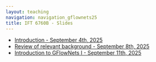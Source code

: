 ```yaml
---
layout: teaching
navigation: navigation_gflownets25
title: IFT 6760B - Slides
---
```


- [Introduction - September 4th, 2025](introduction-20250904)
- [Review of relevant background - September 8th, 2025](review-20250908)
- [Introduction to GFlowNets I - September 11th, 2025](gflownets-intro-part1-20250911)

